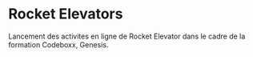 # Rocket Elevators

Lancement des activites en ligne de Rocket  Elevator dans le cadre de la formation Codeboxx, Genesis.
